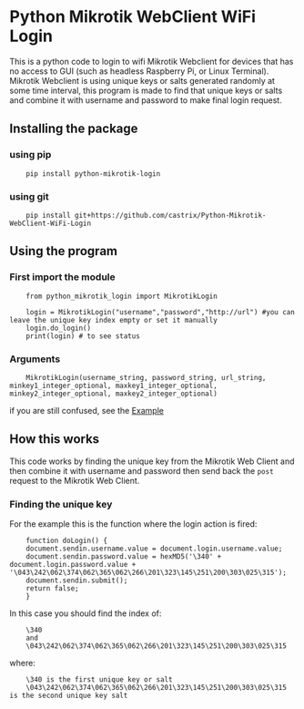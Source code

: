 # Python Mikrotik WebClient WiFi Login
This is a python code to login to wifi Mikrotik Webclient for devices that has no access to GUI (such as headless Raspberry Pi, or Linux Terminal). Mikrotik Webclient is using unique keys or salts generated randomly at some time interval, this program is made to find that unique keys or salts and combine it with username and password to make final login request.

## Installing the package
### using pip
        pip install python-mikrotik-login
### using git
        pip install git+https://github.com/castrix/Python-Mikrotik-WebClient-WiFi-Login
## Using the program
### First import the module
        from python_mikrotik_login import MikrotikLogin
        
        login = MikrotikLogin("username","password","http://url") #you can leave the unique key index empty or set it manually
        login.do_login()
        print(login) # to see status
### Arguments
        MikrotikLogin(username_string, password_string, url_string, minkey1_integer_optional, maxkey1_integer_optional, minkey2_integer_optional, maxkey2_integer_optional)

if you are still confused, see the [Example](https://github.com/castrix/Python-Mikrotik-WebClient-WiFi-Login/tree/master/example)

## How this works
This code works by finding the unique key from the Mikrotik Web Client and then combine it with username and password then send back the `post` request to the Mikrotik Web Client.
### Finding the unique key
For the example this is the function where the login action is fired:

        function doLogin() {
        document.sendin.username.value = document.login.username.value;
        document.sendin.password.value = hexMD5('\340' + document.login.password.value + '\043\242\062\374\062\365\062\266\201\323\145\251\200\303\025\315');
        document.sendin.submit();
        return false;
        }

In this case you should find the index of:

        \340
        and
        \043\242\062\374\062\365\062\266\201\323\145\251\200\303\025\315

where:

        \340 is the first unique key or salt
        \043\242\062\374\062\365\062\266\201\323\145\251\200\303\025\315 is the second unique key salt

